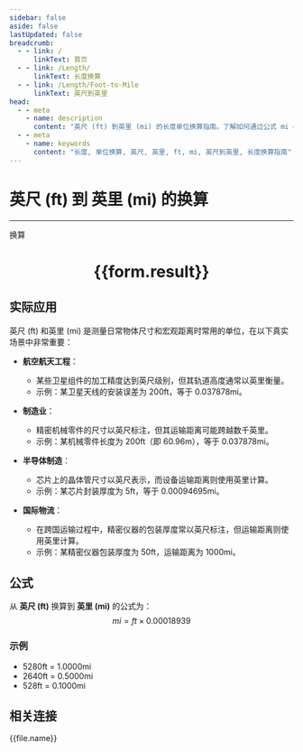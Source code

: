 ```yaml
---
sidebar: false
aside: false
lastUpdated: false
breadcrumb:
  - - link: /
      linkText: 首页
  - - link: /Length/
      linkText: 长度换算
  - - link: /Length/Foot-to-Mile
      linkText: 英尺到英里
head:
  - - meta
    - name: description
      content: "英尺 (ft) 到英里 (mi) 的长度单位换算指南。了解如何通过公式 mi = ft × 0.00018939 换算为英里。"
  - - meta
    - name: keywords
      content: "长度, 单位换算, 英尺, 英里, ft, mi, 英尺到英里, 长度换算指南"
---
```

# 英尺 (ft) 到 英里 (mi) 的换算
---
<script setup>
import { onMounted, reactive, inject, ref } from 'vue'
import { NButton, NForm, NFormItem, NInput, NInputNumber, NSelect, NCard, useMessage,NGrid ,NGi } from 'naive-ui'
import { defineClientComponent } from 'vitepress'
import { Length } from '../../files';

const convert = inject('convert')

const form = reactive({
  number: null,
  result: '',
})

const convertHandler = () => {
  if (form.number !== null && !isNaN(form.number)) {
    const convertedValue = parseFloat(form.number) * 0.00018939
    form.result = `${form.number}ft = ${convertedValue.toFixed(6)}mi`
  } else {
    form.result = '请输入有效的数值。'
  }
}
</script>

<n-form size="large" :model="form">
  <n-form-item label="英尺 (ft)">
    <n-input-number v-model:value="form.number" placeholder="输入英尺" style="width: 100%" />
  </n-form-item>
  <n-form-item>
    <n-button type="primary" @click="convertHandler" block>换算</n-button>
  </n-form-item>
</n-form>

<n-card  embedded :bordered="false" hoverable>
  <div  style="text-align:center">
    <h1>{{form.result}}</h1>
  </div>
</n-card>

## 实际应用

英尺 (ft) 和英里 (mi) 是测量日常物体尺寸和宏观距离时常用的单位，在以下真实场景中非常重要：

- **航空航天工程**：
  - 某些卫星组件的加工精度达到英尺级别，但其轨道高度通常以英里衡量。
  - 示例：某卫星天线的安装误差为 200ft，等于 0.037878mi。

- **制造业**：
  - 精密机械零件的尺寸以英尺标注，但其运输距离可能跨越数千英里。
  - 示例：某机械零件长度为 200ft（即 60.96m），等于 0.037878mi。

- **半导体制造**：
  - 芯片上的晶体管尺寸以英尺表示，而设备运输距离则使用英里计算。
  - 示例：某芯片封装厚度为 5ft，等于 0.00094695mi。

- **国际物流**：
  - 在跨国运输过程中，精密仪器的包装厚度常以英尺标注，但运输距离则使用英里计算。
  - 示例：某精密仪器包装厚度为 50ft，运输距离为 1000mi。

## 公式

从 **英尺 (ft)** 换算到 **英里 (mi)** 的公式为：
$$ mi = ft \times 0.00018939 $$

### 示例
- 5280ft = 1.0000mi
- 2640ft = 0.5000mi
- 528ft = 0.1000mi

## 相关连接
<n-grid x-gap="12" :cols="4">
  <n-gi v-for="(file, index) in Length" :key="index">
    <n-button
      text
      tag="a"
      :href="file.path"
      type="primary"
    >
      {{file.name}}
    </n-button>
  </n-gi>
</n-grid>